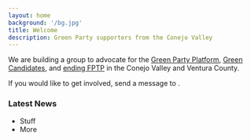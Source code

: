 ```yaml
---
layout: home
background: '/bg.jpg'
title: Welcome
description: Green Party supporters from the Conejo Valley
---
```


We are building a group to advocate for the [Green Party Platform](http://cagreens.org/platform), [Green Candidates](http://www.cagreens.org/elections/2020-fall), and [ending FPTP](https://www.youtube.com/watch?v=s7tWHJfhiyo) in the Conejo Valley and Ventura County.

If you would like to get involved, send a message to <script type="text/javascript">{% include email.js %}</script>.

### Latest News

- Stuff
- More
